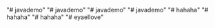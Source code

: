 "# javademo" 
"# javademo" 
"# javademo" 
"# javademo" 
"# hahaha" 
"# hahaha" 
"# hahaha" 
"# eyaellove" 
